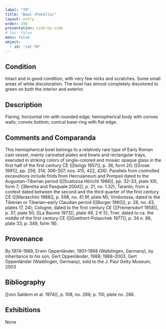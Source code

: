 ```yaml
---
label: "78"
title: "Bowl (Patella)"
layout: entry
order: 330
presentation: side-by-side
# toc: false
menu: false
object:
  - id: "cat-78"
---
```


## Condition

Intact and in good condition, with very few nicks and scratches. Some small areas of white discoloration. The bowl has almost completely discolored to green on both the interior and exterior.

## Description

Flaring, horizontal rim with rounded edge; hemispherical body with convex walls; convex bottom; conical base-ring with flat edge.

## Comments and Comparanda

This hemispherical bowl belongs to a relatively rare type of Early Roman cast vessel, mainly carinated plates and bowls and rectangular trays, executed in striking colors of single-colored and mosaic opaque glass in the first half of the first century CE ([[Isings 1957]], p. 36, form 20; [[Grose 1991]], pp. 256, 314, 306–307, nos. 415, 422, 426). Parallels from controlled excavations include finds from Herculaneum and Pompeii dated to the Augustan–Tiberian period ([[Scatozza Höricht 1986]], pp. 32–33, plate XIII, form 7; [[Beretta and Pasquale 2004]], p. 21, no. 1.32); Taranto, from a context dated between the second and the third quarter of the first century CE ([[Maraschini 1988]], p. 598, no. 41.9f, plate M); Vindonissa, dated to the Tiberian or Tiberian–early Claudian period ([[Burger 1960]], p. 28, no. 43, plates 17, 24); Cologne, dated to the first century CE ([[Fremersdorf 1958]], p. 37, plate 50; [[La Baume 1973]], plate 48, 2 K 5); Trier, dated to ca. the middle of the first century CE ([[Goethert-Polaschek 1977]], p. 34 n. 88, plate 33, p. 349, form 18).

## Provenance

By 1974–1988, Erwin Oppenländer, 1901–1988 (Waiblingen, Germany), by inheritance to his son, Gert Oppenländer, 1988; 1988–2003, Gert Oppenländer (Waiblingen, Germany), sold to the J. Paul Getty Museum, 2003

## Bibliography

[[von Saldern et al. 1974]], p. 108, no. 286; p. 110, plate no. 286.

## Exhibitions

None
